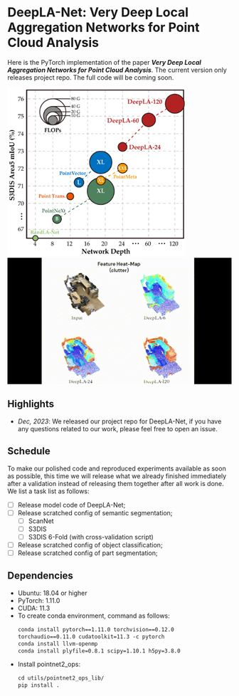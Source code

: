 # DeepLA-Net: Very Deep Local Aggregation Networks for Point Cloud Analysis

Here is the PyTorch implementation of the paper **_Very Deep Local Aggregation Networks for Point Cloud Analysis_**. The current version only releases project repo. The full code will be coming soon.

<div align='left'>
<img src="comparison.png" alt="teaser" width="400" />
<img src="DeepLA-Net.gif" alt="teaser" width="700" />
</div>

## Highlights
- *Dec, 2023*: We released our project repo for DeepLA-Net, if you have any questions related to our work, please feel free to open an issue.

## Schedule
To make our polished code and reproduced experiments available as soon as possible, this time we will release what we already finished immediately after a validation instead of releasing them together after all work is done. We list a task list as follows:

- [ ] Release model code of DeepLA-Net;
- [ ] Release scratched config of semantic segmentation;
  - [ ] ScanNet
  - [ ] S3DIS
  - [ ] S3DIS 6-Fold (with cross-validation script)
- [ ] Release scratched config of object classification;
- [ ] Release scratched config of part segmentation;

## Dependencies
- Ubuntu: 18.04 or higher
- PyTorch: 1.11.0 
- CUDA: 11.3 
- To create conda environment, command as follows:
  ```
  conda install pytorch==1.11.0 torchvision==0.12.0 torchaudio==0.11.0 cudatoolkit=11.3 -c pytorch
  conda install llvm-openmp
  conda install plyfile=0.8.1 scipy=1.10.1 h5py=3.8.0
  ```
- Install pointnet2_ops:
  ```
  cd utils/pointnet2_ops_lib/
  pip install .
  ```
